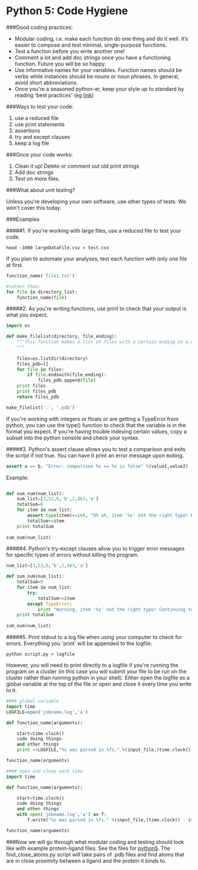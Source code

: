 # Python 5: Code Hygiene

###Good coding practices:

* Modular coding, i.e. make each function do one thing and do it well. It’s easier to compose and test minimal, single-purpose functions.
* Test a function before you write another one!
* Comment a lot and add doc strings once you have a functioning function. Future you will be so happy.
* Use informative names for your variables. Function names should be verbs while instances should be nouns or noun phrases. In general, avoid short abbreviations.
* Once you're a seasoned python-er, keep your style up to standard by reading 'best practices' (eg [link](https://www.memonic.com/user/pneff/folder/python/id/1bufp))


###Ways to test your code:

1. use a reduced file
2. use print statements
3. assertions
4. try and except clauses
5. keep a log file
	
	
###Once your code works:

1. Clean it up! Delete or comment out old print strings
2. Add doc strings
3. Test on more files.
	
	
###What about unit testing?
	
Unless you're developing your own software, use other types of tests. We won't cover this today.



###Examples

#####1. If you're working with large files, use a reduced file to test your code. 

```
head -1000 largeDataFile.csv > test.csv 
```

If you plan to automate your analyses, test each function with only one file at first.

``` python
function_name('file1.txt')

#rather than:
for file in directory_list:
	function_name(file)
```

#####2. As you're writing functions, use print to check that your output is what you expect.
	
```python
import os

def make_filelist(directory, file_ending):
	"""This function makes a list of files with a certain ending in a certain directory.
	"""
	
	files=os.listdir(directory)
	files_pdb=[]
	for file in files:
		if file.endswith(file_ending):
			files_pdb.append(file)
	print files
	print files_pdb
	return files_pdb

make_filelist('.', '.pdb')
```
	
If you're working with integers or floats or are getting a TypeError from python, you can use the type() function to check that the variable is in the format you expect. If you're having trouble indexing certain values, copy a subset into the python console and check your syntax.

#####3. Python's assert clause allows you to test a comparison and exits the script if not true. You can have it print an error message upon exiting.

```python
assert a == b, "Error: comparison %s == %s is false" %(value1,value2)
```

Example: 
	
```python

def sum_num(num_list):
	num_list=[3,52,6,'b',2,463,'a']
	totalSum=0
	for item in num_list:
		assert type(item)==int, "Uh oh, item '%s' not the right type! Exiting now." %item
		totalSum+=item
	print totalSum
			
sum_num(num_list)


```

#####4. Python's try-except clauses allow you to trigger error messages for specific types of errors without killing the program.
	
```python
num_list=[3,52,6,'b',2,463,'a']

def sum_num(num_list):
	totalSum=0
	for item in num_list:
		try:
			totalSum+=item
		except TypeError:
			print "Warning, item '%s' not the right type! Continuing to next item" %item
	print totalSum
			
sum_num(num_list)
```

	
#####5. Print stdout to a log file when using your computer to check for errors. Everything you 'print' will be appended to the logfile. 

```
python script.py > logfile
```
	
However, you will need to print directly to a logfile if you're running the program on a cluster (in this case you will submit your file to be run on the cluster rather than running python in your shell). Either open the logfile as a global variable at the top of the file or open and close it every time you write to it.
	
```python
#### global variable
import time
LOGFILE=open('jobname.log','a') 

def function_name(arguments):

	start=time.clock()
	code doing things
	and other things
	print >>LOGFILE,"%s was parsed in %fs." %(input_file,(time.clock() - start))

function_name(arguments)

#### open and close each time
import time

def function_name(arguments):

	start=time.clock()
	code doing things
	and other things
	with open('jobname.log','a') as f:
		f.write("%s was parsed in %fs." %(input_file,(time.clock() - start)))

function_name(arguments)
```


###Now we will go through what modular coding and testing should look like with example protein-ligand files.
See the files for [python5](python5_files.zip). The find_close_atoms.py script will take pairs of .pdb files and find atoms that are in close proximity between a ligand and the protein it binds to.



	
